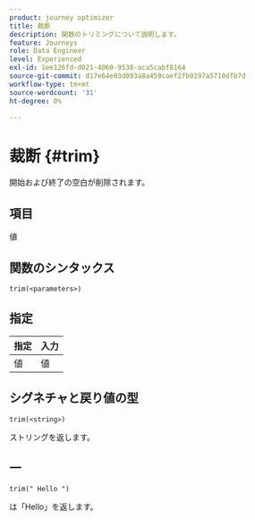 ```yaml
---
product: journey optimizer
title: 裁断
description: 関数のトリミングについて説明します。
feature: Journeys
role: Data Engineer
level: Experienced
exl-id: 1ee126fd-d021-4060-9538-aca5cabf8164
source-git-commit: d17e64e03d093a8a459caef2fb0197a5710dfb7d
workflow-type: tm+mt
source-wordcount: '31'
ht-degree: 0%

---
```


# 裁断 {#trim}

開始および終了の空白が削除されます。

## 項目

値

## 関数のシンタックス

`trim(<parameters>)`

## 指定

| 指定 | 入力 |
|-----------|------------------|
| 値 | 値 |

## シグネチャと戻り値の型

`trim(<string>)`

ストリングを返します。

## 一

`trim(" Hello ")`

は「Hello」を返します。
